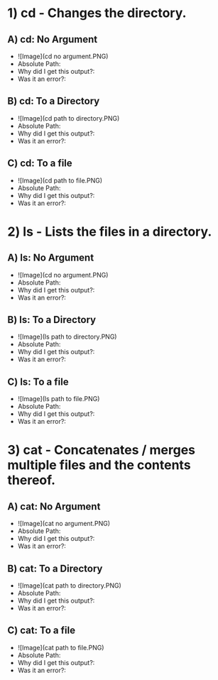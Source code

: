 # 1) cd - Changes the directory. 
## A) cd: No Argument
* ![Image](cd no argument.PNG) 
* Absolute Path:
* Why did I get this output?:
* Was it an error?:
## B) cd: To a Directory
* ![Image](cd path to directory.PNG) 
* Absolute Path:
* Why did I get this output?:
* Was it an error?:
## C) cd: To a file
* ![Image](cd path to file.PNG) 
* Absolute Path:
* Why did I get this output?:
* Was it an error?:

# 2) ls - Lists the files in a directory.
## A) ls: No Argument
* ![Image](cd no argument.PNG) 
* Absolute Path:
* Why did I get this output?:
* Was it an error?:
## B) ls: To a Directory
* ![Image](ls path to directory.PNG) 
* Absolute Path:
* Why did I get this output?:
* Was it an error?:
## C) ls: To a file
* ![Image](ls path to file.PNG) 
* Absolute Path:
* Why did I get this output?:
* Was it an error?:

# 3) cat - Concatenates / merges multiple files and the contents thereof.
## A) cat: No Argument
* ![Image](cat no argument.PNG) 
* Absolute Path:
* Why did I get this output?:
* Was it an error?:
## B) cat: To a Directory
* ![Image](cat path to directory.PNG) 
* Absolute Path:
* Why did I get this output?:
* Was it an error?:
## C) cat: To a file
* ![Image](cat path to file.PNG) 
* Absolute Path:
* Why did I get this output?:
* Was it an error?:
